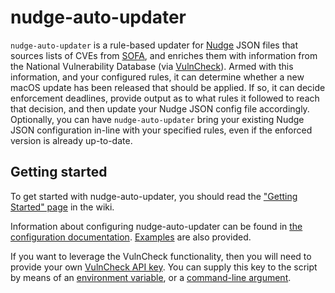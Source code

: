 # nudge-auto-updater
`nudge-auto-updater` is a rule-based updater for [Nudge](https://github.com/macadmins/Nudge) JSON files that sources lists of CVEs from [SOFA](https://sofa.macadmins.io), and enriches them with information from the National Vulnerability Database (via [VulnCheck](https://docs.vulncheck.com/)).
Armed with this information, and your configured rules, it can determine whether a new macOS update has been released that should be applied. If so, it can decide enforcement deadlines, provide output as to what rules it followed to reach that decision, and then update your Nudge JSON config file accordingly. Optionally, you can have `nudge-auto-updater` bring your existing Nudge JSON configuration in-line with your specified rules, even if the enforced version is already up-to-date.

## Getting started
To get started with nudge-auto-updater, you should read the ["Getting Started" page](https://github.com/jc0b/nudge-auto-updater/wiki/Home) in the wiki.

Information about configuring nudge-auto-updater can be found in [the configuration documentation](https://github.com/jc0b/nudge-auto-updater/wiki/Supported-Configuration-Keys). [Examples](https://github.com/jc0b/nudge-auto-updater/wiki/Example-Configurations) are also provided.

If you want to leverage the VulnCheck functionality, then you will need to provide your own [VulnCheck API key](https://vulncheck.com/token/newtoken). You can supply this key to the script by means of an [environment variable](https://github.com/jc0b/nudge-auto-updater/wiki/Environment-Variables), or a [command-line argument](https://github.com/jc0b/nudge-auto-updater/wiki/Command-line-Arguments).


